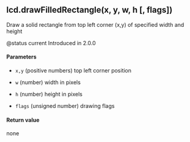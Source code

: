 <!-- This file was generated by the script. Do not edit it, any changes will be lost! -->

## lcd.drawFilledRectangle(x, y, w, h [, flags])



Draw a solid rectangle from top left corner (x,y) of specified width and height

@status current Introduced in 2.0.0


#### Parameters

* `x,y` (positive numbers) top left corner position

* `w` (number) width in pixels

* `h` (number) height in pixels

* `flags` (unsigned number) drawing flags



#### Return value

none

